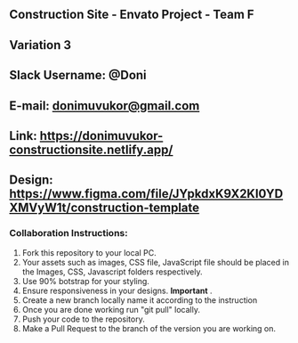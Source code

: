 ## Construction Site - Envato Project - Team F

## Variation 3
## Slack Username: @Doni
## E-mail: donimuvukor@gmail.com
## Link: https://donimuvukor-constructionsite.netlify.app/
## Design: https://www.figma.com/file/JYpkdxK9X2KI0YDXMVyW1t/construction-template

### Collaboration Instructions:

1. Fork this repository to your local PC.
2. Your assets such as images, CSS file, JavaScript file should be placed in the Images, CSS, Javascript folders respectively.
3. Use 90% botstrap for your styling.
4. Ensure responsiveness in your designs. **Important** .
5. Create a new branch locally name it according to the  instruction 
6. Once you are done working run "git pull" locally.
7. Push your code to the repository.
8. Make a Pull Request to the branch of the version you are working on.
